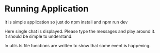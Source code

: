# Running Application
It is simple application so just do npm install and npm run dev

Here single chat is displayed. Please type the messages and play around it. it should be simple to understand.

In utils.ts file functions are written to show that some event is happening.
